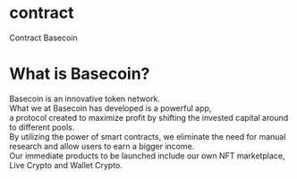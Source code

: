 # contract
Contract Basecoin

# What is Basecoin?
Basecoin is an innovative token network.
<br>
What we at Basecoin has developed is a powerful app, <br>
a protocol created to maximize profit by shifting the invested capital around to different pools.<br>
By utilizing the power of smart contracts, we eliminate the need for manual research and allow users to earn a bigger income.
<br>
Our immediate products to be launched include our own NFT marketplace, Live Crypto and Wallet Crypto.
